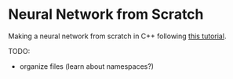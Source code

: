 # Neural Network from Scratch

Making a neural network from scratch in C++ following 
[this tutorial](https://victorzhou.com/blog/intro-to-neural-networks/).

TODO:
- organize files (learn about namespaces?)
